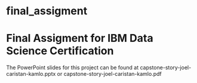 # final_assigment
# Final Assigment for IBM Data Science Certification

The PowerPoint slides for this project can be found at capstone-story-joel-caristan-kamlo.pptx or capstone-story-joel-caristan-kamlo.pdf
